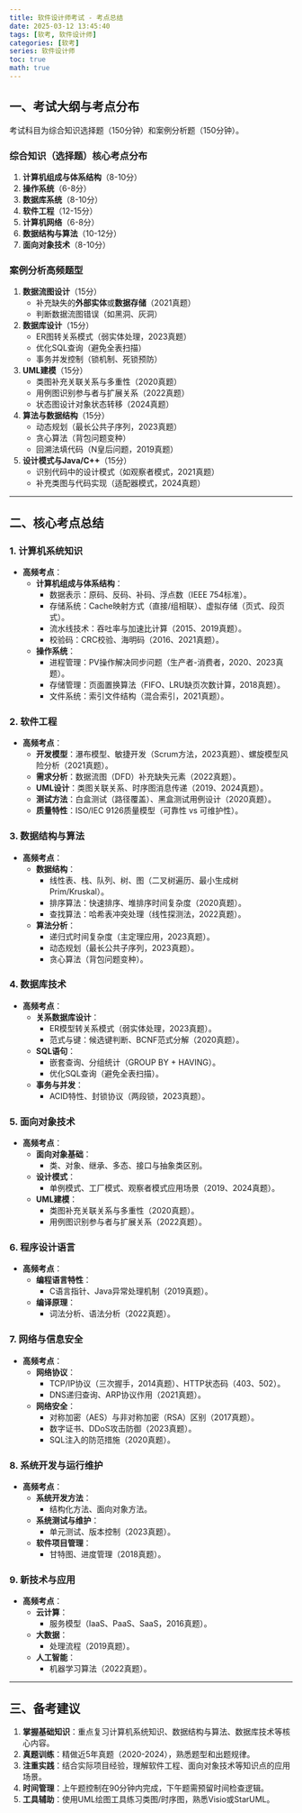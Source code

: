 ```yaml
---
title: 软件设计师考试 - 考点总结
date: 2025-03-12 13:45:40
tags: [软考, 软件设计师]
categories: [软考]
series: 软件设计师
toc: true
math: true
---
```


## 一、考试大纲与考点分布
考试科目为综合知识选择题（150分钟）和案例分析题（150分钟）。
### 综合知识（选择题）核心考点分布
1. **计算机组成与体系结构**（8-10分）
2. **操作系统**（6-8分）
3. **数据库系统**（8-10分）
4. **软件工程**（12-15分）
5. **计算机网络**（6-8分）
6. **数据结构与算法**（10-12分）
7. **面向对象技术**（8-10分）

### 案例分析高频题型
1. **数据流图设计**（15分）
   - 补充缺失的**外部实体**或**数据存储**（2021真题）
   - 判断数据流图错误（如黑洞、灰洞）
2. **数据库设计**（15分）
   - ER图转关系模式（弱实体处理，2023真题）
   - 优化SQL查询（避免全表扫描）
   - 事务并发控制（锁机制、死锁预防）
3. **UML建模**（15分）
   - 类图补充关联关系与多重性（2020真题）
   - 用例图识别参与者与扩展关系（2022真题）
   - 状态图设计对象状态转移（2024真题）
4. **算法与数据结构**（15分）
   - 动态规划（最长公共子序列，2023真题）
   - 贪心算法（背包问题变种）
   - 回溯法填代码（N皇后问题，2019真题）
5. **设计模式与Java/C++**（15分）
   - 识别代码中的设计模式（如观察者模式，2021真题）
   - 补充类图与代码实现（适配器模式，2024真题）

---

## 二、核心考点总结
### **1. 计算机系统知识**
- **高频考点**：
    - **计算机组成与体系结构**：
        - 数据表示：原码、反码、补码、浮点数（IEEE 754标准）。
        - 存储系统：Cache映射方式（直接/组相联）、虚拟存储（页式、段页式）。
        - 流水线技术：吞吐率与加速比计算（2015、2019真题）。
        - 校验码：CRC校验、海明码（2016、2021真题）。
    - **操作系统**：
        - 进程管理：PV操作解决同步问题（生产者-消费者，2020、2023真题）。
        - 存储管理：页面置换算法（FIFO、LRU缺页次数计算，2018真题）。
        - 文件系统：索引文件结构（混合索引，2021真题）。

### **2. 软件工程**
- **高频考点**：
    - **开发模型**：瀑布模型、敏捷开发（Scrum方法，2023真题）、螺旋模型风险分析（2021真题）。
    - **需求分析**：数据流图（DFD）补充缺失元素（2022真题）。
    - **UML设计**：类图关联关系、时序图消息传递（2019、2024真题）。
    - **测试方法**：白盒测试（路径覆盖）、黑盒测试用例设计（2020真题）。
    - **质量特性**：ISO/IEC 9126质量模型（可靠性 vs 可维护性）。

### **3. 数据结构与算法**
- **高频考点**：
    - **数据结构**：
        - 线性表、栈、队列、树、图（二叉树遍历、最小生成树Prim/Kruskal）。
        - 排序算法：快速排序、堆排序时间复杂度（2020真题）。
        - 查找算法：哈希表冲突处理（线性探测法，2022真题）。
    - **算法分析**：
        - 递归式时间复杂度（主定理应用，2023真题）。
        - 动态规划（最长公共子序列，2023真题）。
        - 贪心算法（背包问题变种）。

### **4. 数据库技术**
- **高频考点**：
    - **关系数据库设计**：
        - ER模型转关系模式（弱实体处理，2023真题）。
        - 范式与键：候选键判断、BCNF范式分解（2020真题）。
    - **SQL语句**：
        - 嵌套查询、分组统计（GROUP BY + HAVING）。
        - 优化SQL查询（避免全表扫描）。
    - **事务与并发**：
        - ACID特性、封锁协议（两段锁，2023真题）。

### **5. 面向对象技术**
- **高频考点**：
    - **面向对象基础**：
        - 类、对象、继承、多态、接口与抽象类区别。
    - **设计模式**：
        - 单例模式、工厂模式、观察者模式应用场景（2019、2024真题）。
    - **UML建模**：
        - 类图补充关联关系与多重性（2020真题）。
        - 用例图识别参与者与扩展关系（2022真题）。

### **6. 程序设计语言**
- **高频考点**：
    - **编程语言特性**：
        - C语言指针、Java异常处理机制（2019真题）。
    - **编译原理**：
        - 词法分析、语法分析（2022真题）。

### **7. 网络与信息安全**
- **高频考点**：
    - **网络协议**：
        - TCP/IP协议（三次握手，2014真题）、HTTP状态码（403、502）。
        - DNS递归查询、ARP协议作用（2021真题）。
    - **网络安全**：
        - 对称加密（AES）与非对称加密（RSA）区别（2017真题）。
        - 数字证书、DDoS攻击防御（2023真题）。
        - SQL注入的防范措施（2020真题）。

### **8. 系统开发与运行维护**
- **高频考点**：
    - **系统开发方法**：
        - 结构化方法、面向对象方法。
    - **系统测试与维护**：
        - 单元测试、版本控制（2023真题）。
    - **软件项目管理**：
        - 甘特图、进度管理（2018真题）。

### **9. 新技术与应用**
- **高频考点**：
    - **云计算**：
        - 服务模型（IaaS、PaaS、SaaS，2016真题）。
    - **大数据**：
        - 处理流程（2019真题）。
    - **人工智能**：
        - 机器学习算法（2022真题）。

---

## 三、备考建议
1. **掌握基础知识**：重点复习计算机系统知识、数据结构与算法、数据库技术等核心内容。
2. **真题训练**：精做近5年真题（2020-2024），熟悉题型和出题规律。
3. **注重实践**：结合实际项目经验，理解软件工程、面向对象技术等知识点的应用场景。
4. **时间管理**：上午题控制在90分钟内完成，下午题需预留时间检查逻辑。
5. **工具辅助**：使用UML绘图工具练习类图/时序图，熟悉Visio或StarUML。
